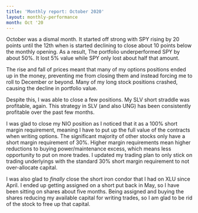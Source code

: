 ```yaml
---
title: 'Monthly report: October 2020'
layout: monthly-performance
month: Oct '20
---
```

October was a dismal month. It started off strong with SPY rising by 20 points until the 12th when is started declining to close about 10 points below the monthly opening. As a result, The portfolio underperformed SPY by about 50%. It lost 5% value while SPY only lost about half that amount.

The rise and fall of prices meant that many of my options positions ended up in the money, preventing me from closing them and instead forcing me to roll to December or beyond. Many of my long stock positions crashed, causing the decline in portfolio value.

Despite this, I was able to close a few positions. My SLV short straddle was profitable, again. This strategy in SLV (and also UNG) has been consistently profitable over the past few months.

I was glad to close my NIO position as I noticed that it as a 100% short margin requirement, meaning I have to put up the full value of the contracts when writing options. The significant majority of other stocks only have a short margin requirement of 30%. Higher margin requirements mean higher reductions to buying power/maintenance excess, which means less opportunity to put on more trades. I updated my trading plan to only stick on trading underlyings with the standard 30% short margin requirement to not over-allocate capital.

I was also glad to _finally_ close the short iron condor that I had on XLU since April. I ended up getting assigned on a short put back in May, so I have been sitting on shares about five months. Being assigned and buying the shares reducing my available capital for writing trades, so I am glad to be rid of the stock to free up that capital.
